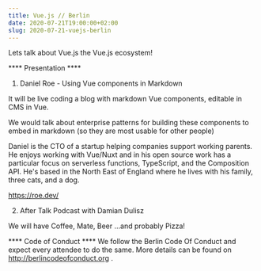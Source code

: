 ```yaml
---
title: Vue.js // Berlin
date: 2020-07-21T19:00:00+02:00
slug: 2020-07-21-vuejs-berlin
---
```


Lets talk about Vue.js the Vue.js ecosystem!

**** Presentation ****

1. Daniel Roe - Using Vue components in Markdown

It will be live coding a blog with markdown Vue components, editable in CMS in Vue.

We would talk about enterprise patterns for building these components to embed in markdown (so they are most usable for other people)

Daniel is the CTO of a startup helping companies support working parents. He enjoys working with Vue/Nuxt and in his open source work has a particular focus on serverless functions, TypeScript, and the Composition API. He's based in the North East of England where he lives with his family, three cats, and a dog.

https://roe.dev/

2. After Talk Podcast with Damian Dulisz

We will have Coffee, Mate, Beer …and probably Pizza!

**** Code of Conduct ****
We follow the Berlin Code Of Conduct and expect every attendee to do the same. More details can be found on http://berlincodeofconduct.org .
